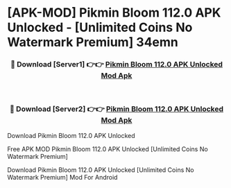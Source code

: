 # [APK-MOD] Pikmin Bloom 112.0 APK Unlocked - [Unlimited Coins No Watermark Premium] 34emn



<div align="center">
<h3>🔴 Download [Server1] 👉👉 <a href="https://momento.my/?title=Pikmin_Bloom_112.0_APK_Unlocked">Pikmin Bloom 112.0 APK Unlocked Mod Apk</a></h3><br>

<h3>🔴 Download [Server2] 👉👉 <a href="https://momento.my/?title=Pikmin_Bloom_112.0_APK_Unlocked">Pikmin Bloom 112.0 APK Unlocked Mod Apk</a></h3>
</div>



Download Pikmin Bloom 112.0 APK Unlocked 

Free APK MOD Pikmin Bloom 112.0 APK Unlocked [Unlimited Coins No Watermark Premium]

Download Pikmin Bloom 112.0 APK Unlocked [Unlimited Coins No Watermark Premium] Mod For Android
